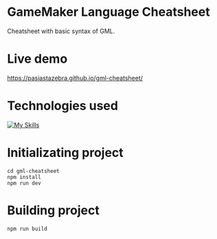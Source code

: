 # GameMaker Language Cheatsheet

Cheatsheet with basic syntax of GML.

# Live demo

https://pasiastazebra.github.io/gml-cheatsheet/

# Technologies used

[![My Skills](https://skills.thijs.gg/icons?i=nodejs,vite,react,ts,css,gamemakerstudio)](https://skills.thijs.gg)

# Initializating project

```
cd gml-cheatsheet
npm install
npm run dev
```

# Building project

```
npm run build
```
